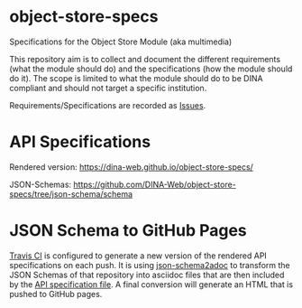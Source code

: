 # object-store-specs
Specifications for the Object Store Module (aka multimedia)

This repository aim is to collect and document the different requirements (what the module should do) and the specifications (how the module should do it). The scope is limited to what the module should do to be DINA compliant and should not target a specific institution. 

Requirements/Specifications are recorded as [Issues](https://github.com/DINA-Web/object-store-specs/issues).

# API Specifications
Rendered version: https://dina-web.github.io/object-store-specs/

JSON-Schemas: https://github.com/DINA-Web/object-store-specs/tree/json-schema/schema

# JSON Schema to GitHub Pages

[Travis CI](https://travis-ci.org/) is configured to generate a new version of the rendered API specifications on each push. It is using [json-schema2adoc](https://github.com/AAFC-BICoE/json-schema2adoc) to transform the JSON Schemas of that repository into asciidoc files that are then included by the [API specification file](https://github.com/DINA-Web/object-store-specs/blob/json-schema/object-store-rest-api.adoc). A final conversion will generate an HTML that is pushed to GitHub pages.